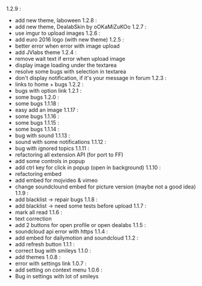 1.2.9 : 
 - add new theme, laboween
1.2.8 : 
 - add new theme, DealabSkin by oOKaMiZuKOo
1.2.7 : 
 - use imgur to upload images
1.2.6 :
 - add euro 2016 logo (with new theme)
1.2.5 :
 - better error when error with image upload
 - add JVlabs theme
1.2.4 :
 - remove wait text if error when upload image
 - display image loading under the textarea
 - resolve some bugs with selection in textarea
 - don't display notification, if it's your message in forum
1.2.3 :
 - links to home + bugs
1.2.2 :
 - bugs with option link
 1.2.1 :
 - some bugs
 1.2.0 :
 - some bugs
 1.1.18 :
 - easy add an image
 1.1.17 :
 - some bugs
 1.1.16 :
 - some bugs
 1.1.15 :
 - some bugs
 1.1.14 :
 - bug with sound
 1.1.13 :
 - sound with some notifications
 1.1.12 :
 - bug with ignored topics
1.1.11 :
 - refactoring all extension API (for port to FF)
 - add some controls in popup
 - add ctrl key for click in popup (open in background)
1.1.10 :
 - refactoring embed
 - add embed for mojvideo & vimeo
 - change soundclound embed for picture version (maybe not a good idea)
1.1.9 :
 - add blacklist -> repair bugs
 1.1.8 :
 - add blacklist -> need some tests before upload
1.1.7 :
 - mark all read
1.1.6 :
 - text correction
 - add 2 buttons for open profile or open dealabs
1.1.5 :
 - soundcloud api error with https
1.1.4 :
 - add embed for dailymotion and  soundcloud
1.1.2 :
 - add refresh button
1.1.1 :
 - correct bug with smileys
1.1.0 :
 - add themes
1.0.8 :
 - error with settings link
1.0.7 :
 - add setting on context menu
1.0.6 :
 - Bug in settings with lot of smileys